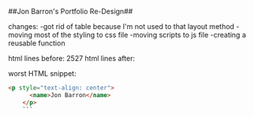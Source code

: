 ##Jon Barron's Portfolio Re-Design##

changes:
-got rid of table because I'm not used to that layout method
-moving most of the styling to css file
-moving scripts to js file
-creating a reusable function

html lines before: 2527
html lines after:

worst HTML snippet:

````HTML
<p style="text-align: center">
      <name>Jon Barron</name>
    </p>
    ```
````

